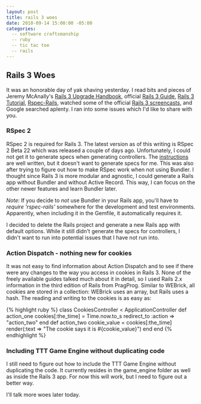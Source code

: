 ```yaml
---
layout: post
title: rails 3 woes
date: 2010-09-14 15:00:00 -05:00
categories:
  -- software craftsmanship
  -- ruby
  -- tic tac toe
  -- rails
---
```


## Rails 3 Woes

It was an honorable day of yak shaving yesterday.  I read bits and pieces of Jeremy McAnally's [Rails 3 Upgrade Handbook](http://www.railsupgradehandbook.com/), official [Rails 3 Guide](http://edgeguides.rubyonrails.org/), [Rails 3 Tutorial](http://railstutorial.org/book), [Rspec-Rails](http://github.com/rspec/rspec-rails), watched some of the official [Rails 3 screencasts](http://rubyonrails.org/screencasts/rails3), and Google searched aplenty.  I ran into some issues which I'd like to share with you.

### RSpec 2

RSpec 2 is required for Rails 3.  The latest version as of this writing is RSpec 2 Beta 22 which was released a couple of days ago.  Unfortunately, I could not get it to generate specs when generating controllers.  The [instructions](http://github.com/rspec/rspec-rails#readme) are well written, but it doesn't want to generate specs for me.  This was also after trying to figure out how to make RSpec work when not using Bundler.  I thought since Rails 3 is more modular and agnostic, I could generate a Rails app without Bundler and without Active Record.  This way, I can focus on the other newer features and learn Bundler later.  

*Note:* If you decide to *not* use Bundler in your Rails app, you'll have to *require 'rspec-rails'* somewhere for the development and test environments.  Apparently, when including it in the Gemfile, it automatically requires it.

I decided to delete the Rails project and generate a new Rails app with default options.  While it still didn't generate the specs for controllers, I didn't want to run into potential issues that I have not run into.

### Action Dispatch - nothing new for cookies

It was not easy to find information about Action Dispatch and to see if there were any changes to the way you access in cookies in Rails 3.  None of the freely available guides talked much about it in detail, so I used Rails 2.x information in the third edition of Rails from PragProg.  Similar to WEBrick, all cookies are stored in a collection: WEBrick uses an array, but Rails uses a hash.  The reading and writing to the cookies is as easy as:

{% highlight ruby %}
class CookiesController < ApplicationController
  def action_one
    cookies[:the_time] = Time.now.to_s
    redirect_to :action => "action_two"
  end
  def action_two
    cookie_value = cookies[:the_time]
    render(:text => "The cookie says it is #{cookie_value}")
  end
end
{% endhighlight %}

### Including TTT Game Engine without duplicating code

I still need to figure out how to include the TTT Game Engine without duplicating the code.  It currently resides in the game\_engine folder as well as inside the Rails 3 app.  For now this will work, but I need to figure out a better way.

I'll talk more woes later today.
